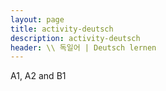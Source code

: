 ```yaml
---
layout: page
title: activity-deutsch
description: activity-deutsch
header: \\ 독일어 | Deutsch lernen
---
```


A1, A2 and B1
